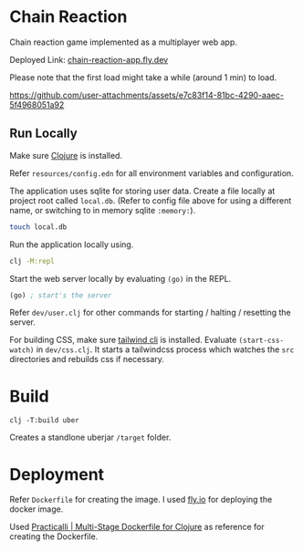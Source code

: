 # Chain Reaction 

Chain reaction game implemented as a multiplayer web app.

Deployed Link: [chain-reaction-app.fly.dev](https://chain-reaction-app.fly.dev)

Please note that the first load might take a while (around 1 min) to load.

https://github.com/user-attachments/assets/e7c83f14-81bc-4290-aaec-5f4968051a92

## Run Locally

Make sure [Clojure](https://clojure.org) is installed.

Refer `resources/config.edn` for all environment variables and configuration.

The application uses sqlite for storing user data. 
Create a file locally at project root called `local.db`. 
(Refer to config file above for using a different name, or switching to in memory sqlite `:memory:`).

``` sh
touch local.db
```

Run the application locally using.

``` sh
clj -M:repl
```

Start the web server locally by evaluating `(go)` in the REPL. 

```clojure
(go) ; start's the server 
```

Refer `dev/user.clj` for other commands for starting / halting / resetting the server.

For building CSS, make sure [tailwind cli](https://tailwindcss.com/docs/installation) is installed.
Evaluate `(start-css-watch)` in `dev/css.clj`.
It starts a tailwindcss process which watches the `src` directories and rebuilds css if necessary.

# Build

```shell
clj -T:build uber
```

Creates a standlone uberjar `/target` folder.

# Deployment 

Refer `Dockerfile` for creating the image. I used [fly.io](fly.io) for deploying the docker image.

Used [Practicalli | Multi-Stage Dockerfile for Clojure](https://practical.li/engineering-playbook/continuous-integration/docker/clojure-multi-stage-dockerfile/) as reference for creating the Dockerfile.
